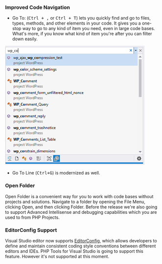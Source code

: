 
### Improved Code Navigation

- Go To: (<kbd>Ctrl + ,</kbd> or <kbd>Ctrl + T</kbd>) lets you quickly find and go to files, types, methods, and other elements in your code. It gives you a one-stop way to go to any kind of item you need, even in large code bases. What's more, if you know what kind of item you're after you can filter down easily.

![Code Navigation](img/code-navigation.png)

- Go To Line (<kbd>Ctrl+G</kbd>) is modernized as well.

### Open Folder

Open Folder is a convenient way for you to work with code bases without projects and solutions. Navigate to a folder by opening the File Menu, clicking Open, and then clicking Folder. Before the release we're also going to support Advanced Intellisense and debugging capabilities which you are used to from PHP Projects.

### EditorConfig Support

Visual Studio editor now supports [EditorConfig](http://editorconfig.org/), which allows developers to define and maintain consistent coding style conventions between different editors and IDEs. PHP Tools for Visual Studio is going to support this feature. However it's not supported at this moment.